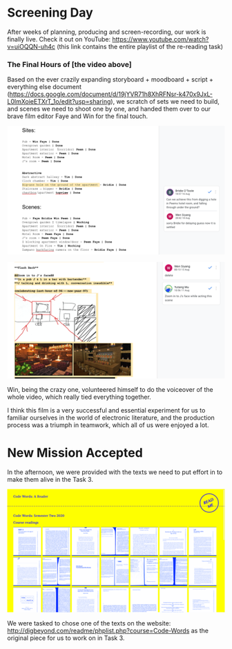 # Screening Day

After weeks of planning, producing and screen-recording, our work is finally live. Check it out on YouTube:
https://www.youtube.com/watch?v=uiOQQN-uh4c (this link contains the entire playlist of the re-reading task)

### The Final Hours of [the video above]

Based on the ever crazily expanding storyboard + moodboard + script + everything else document (https://docs.google.com/document/d/19jYVR71h8XhRFNsr-k470x9JxL-L0lmXoieETXrT_1o/edit?usp=sharing), we scratch of sets we need to build, and scenes we need to shoot one by one, and handed them over to our brave film editor Faye and Win for the final touch. 

![1](https://github.com/YutangMoo/MakeCode/blob/master/Week_05/Images/1.png)

![2](https://github.com/YutangMoo/MakeCode/blob/master/Week_05/Images/2.png)

Win, being the crazy one, volunteered himself to do the voiceover of the whole video, which really tied everything together.

I think this film is a very successful and essential experiment for us to familiar ourselves in the world of electronic literature, and the production process was a triumph in teamwork, which all of us were enjoyed a lot.



# New Mission Accepted

In the afternoon, we were provided with the texts we need to put effort in to make them alive in the Task 3. 

![3](https://github.com/YutangMoo/MakeCode/blob/master/Week_05/Images/3.png)

We were tasked to chose one of the texts on the website: http://digbeyond.com/readme/phplist.php?course=Code-Words as the original piece for us to work on in Task 3. 
